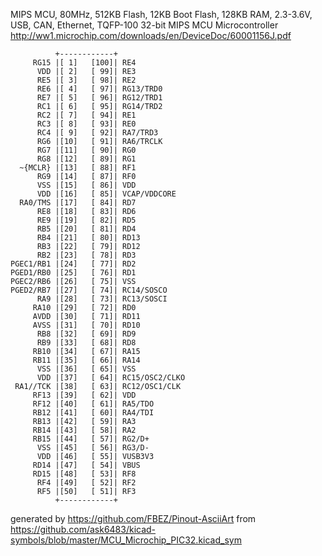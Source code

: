 MIPS MCU, 80MHz, 512KB Flash, 12KB Boot Flash, 128KB RAM, 2.3-3.6V, USB, CAN, Ethernet, TQFP-100
32-bit MIPS MCU Microcontroller
http://ww1.microchip.com/downloads/en/DeviceDoc/60001156J.pdf


	          +------------+
	     RG15 |[ 1]   [100]| RE4
	      VDD |[ 2]   [ 99]| RE3
	      RE5 |[ 3]   [ 98]| RE2
	      RE6 |[ 4]   [ 97]| RG13/TRD0
	      RE7 |[ 5]   [ 96]| RG12/TRD1
	      RC1 |[ 6]   [ 95]| RG14/TRD2
	      RC2 |[ 7]   [ 94]| RE1
	      RC3 |[ 8]   [ 93]| RE0
	      RC4 |[ 9]   [ 92]| RA7/TRD3
	      RG6 |[10]   [ 91]| RA6/TRCLK
	      RG7 |[11]   [ 90]| RG0
	      RG8 |[12]   [ 89]| RG1
	  ~{MCLR} |[13]   [ 88]| RF1
	      RG9 |[14]   [ 87]| RF0
	      VSS |[15]   [ 86]| VDD
	      VDD |[16]   [ 85]| VCAP/VDDCORE
	  RA0/TMS |[17]   [ 84]| RD7
	      RE8 |[18]   [ 83]| RD6
	      RE9 |[19]   [ 82]| RD5
	      RB5 |[20]   [ 81]| RD4
	      RB4 |[21]   [ 80]| RD13
	      RB3 |[22]   [ 79]| RD12
	      RB2 |[23]   [ 78]| RD3
	PGEC1/RB1 |[24]   [ 77]| RD2
	PGED1/RB0 |[25]   [ 76]| RD1
	PGEC2/RB6 |[26]   [ 75]| VSS
	PGED2/RB7 |[27]   [ 74]| RC14/SOSCO
	      RA9 |[28]   [ 73]| RC13/SOSCI
	     RA10 |[29]   [ 72]| RD0
	     AVDD |[30]   [ 71]| RD11
	     AVSS |[31]   [ 70]| RD10
	      RB8 |[32]   [ 69]| RD9
	      RB9 |[33]   [ 68]| RD8
	     RB10 |[34]   [ 67]| RA15
	     RB11 |[35]   [ 66]| RA14
	      VSS |[36]   [ 65]| VSS
	      VDD |[37]   [ 64]| RC15/OSC2/CLKO
	 RA1//TCK |[38]   [ 63]| RC12/OSC1/CLK
	     RF13 |[39]   [ 62]| VDD
	     RF12 |[40]   [ 61]| RA5/TDO
	     RB12 |[41]   [ 60]| RA4/TDI
	     RB13 |[42]   [ 59]| RA3
	     RB14 |[43]   [ 58]| RA2
	     RB15 |[44]   [ 57]| RG2/D+
	      VSS |[45]   [ 56]| RG3/D-
	      VDD |[46]   [ 55]| VUSB3V3
	     RD14 |[47]   [ 54]| VBUS
	     RD15 |[48]   [ 53]| RF8
	      RF4 |[49]   [ 52]| RF2
	      RF5 |[50]   [ 51]| RF3
	          +------------+


generated by https://github.com/FBEZ/Pinout-AsciiArt from https://github.com/ask6483/kicad-symbols/blob/master/MCU_Microchip_PIC32.kicad_sym